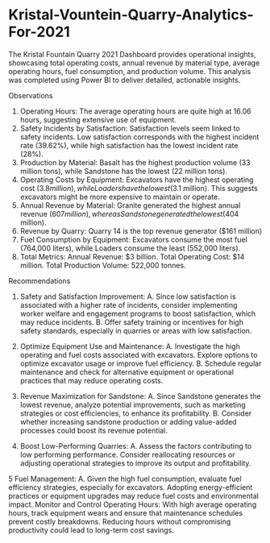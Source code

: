 # Kristal-Vountein-Quarry-Analytics-For-2021
The Kristal Fountain Quarry 2021 Dashboard provides operational insights, showcasing total operating costs, annual revenue by material type, average operating hours, fuel consumption, and production volume. This analysis was completed using Power BI to deliver detailed, actionable insights.

Observations

1. Operating Hours: The average operating hours are quite high at 16.06 hours, suggesting extensive use of equipment.
2. Safety Incidents by Satisfaction: Satisfaction levels seem linked to safety incidents. Low satisfaction corresponds with the highest incident rate (39.62%), while high satisfaction has the lowest incident rate (28%).
3. Production by Material: Basalt has the highest production volume (33 million tons), while Sandstone has the lowest (22 million tons).
4. Operating Costs by Equipment: Excavators have the highest operating cost ($3.8 million), while Loaders have the lowest ($3.1 million). This suggests excavators might be more expensive to maintain or operate.
5. Annual Revenue by Material: Granite generated the highest annual revenue ($607 million), whereas Sandstone generated the lowest ($404 million).
6. Revenue by Quarry: Quarry 14 is the top revenue generator ($161 million)
7. Fuel Consumption by Equipment: Excavators consume the most fuel (764,000 liters), while Loaders consume the least (552,000 liters).
8. Total Metrics:
Annual Revenue: $3 billion.
Total Operating Cost: $14 million.
Total Production Volume: 522,000 tonnes.
 

Recommendations

1. Safety and Satisfaction Improvement:
A. Since low satisfaction is associated with a higher rate of incidents, consider implementing worker welfare and engagement programs to boost satisfaction, which may reduce incidents.
B. Offer safety training or incentives for high safety standards, especially in quarries or areas with low satisfaction.

2. Optimize Equipment Use and Maintenance:
A. Investigate the high operating and fuel costs associated with excavators. Explore options to optimize excavator usage or improve fuel efficiency.
B. Schedule regular maintenance and check for alternative equipment or operational practices that may reduce operating costs.

3. Revenue Maximization for Sandstone:
A. Since Sandstone generates the lowest revenue, analyze potential improvements, such as marketing strategies or cost efficiencies, to enhance its profitability.
B. Consider whether increasing sandstone production or adding value-added processes could boost its revenue potential.

4. Boost Low-Performing Quarries:
A. Assess the factors contributing to low performing performance. Consider reallocating resources or adjusting operational strategies to improve its output and profitability.

5 Fuel Management:
A. Given the high fuel consumption, evaluate fuel efficiency strategies, especially for excavators. Adopting energy-efficient practices or equipment upgrades may reduce fuel costs and environmental impact.
Monitor and Control Operating Hours:
With high average operating hours, track equipment wears and ensure that maintenance schedules prevent costly breakdowns. Reducing hours without compromising productivity could lead to long-term cost savings.
 
